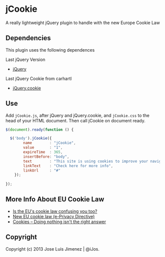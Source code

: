 jCookie
===========

A really lightweight jQuery plugin to handle with the new Europe Cookie Law

Dependencies
------------

This plugin uses the following dependences

Last jQuery Version
* [jQuery](https://github.com/jquery/jquery)

Last jQuery Cookie from carhartl
* [jQuery.cookie](https://github.com/carhartl/jquery-cookie)

Use
------

Add `jCookie.js`, after jQuery and jQuery.cookie, and `jCookie.css` to the head of your HTML document. Then call jCookie on document ready.

```javascript
$(document).ready(function () {

  $('body').jCookie({
		name 		: "jCookie",
		value		: "1",
        expireTime	: 365,
        insertBefore: "body",
        text		: "This site is using cookies to improve your navigation experience",
        linkText	: "Check here for more info",
        linkUrl		: "#"
	});
	
});
```

More Info About EU Cookie Law
-----------------------------

* [Is the EU's cookie law confusing you too?](http://www.123-reg.co.uk/blog/security-issues/is-the-eus-cookie-law-confusing-you-too/)
* [New EU cookie law (e-Privacy Directive)](http://www.ico.gov.uk/for_organisations/privacy_and_electronic_communications/the_guide/cookies.aspx)
* [Cookies – Doing nothing isn't the right answer](http://chriswharton.me/2012/05/cookies-doing-nothing-isnt-the-right-answer/)


Copyright
---------

Copyright (c) 2013 Jose Luis Jimenez | @iJos.